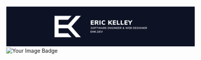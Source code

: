[![Eric Kelley - Header Banner](https://github.com/emkelley/emkelley/raw/master/assets/banner.svg)](https://emk.dev)
<img src="https://tryhackme-badges.s3.amazonaws.com/emk.dev.png?v=ig3g" alt="Your Image Badge" />
